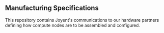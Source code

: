 Manufacturing Specifications
----------------------------

This repository contains Joyent's communications to our hardware
partners defining how compute nodes are to be assembled and configured.
